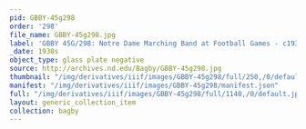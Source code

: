 ```yaml
---
pid: GBBY-45g298
order: '298'
file_name: GBBY-45g298.jpg
label: 'GBBY 45G/298: Notre Dame Marching Band at Football Games - c1930s'
_date: 1930s
object_type: glass plate negative
source: http://archives.nd.edu/Bagby/GBBY-45g298.jpg
thumbnail: "/img/derivatives/iiif/images/GBBY-45g298/full/250,/0/default.jpg"
manifest: "/img/derivatives/iiif/images/GBBY-45g298/manifest.json"
full: "/img/derivatives/iiif/images/GBBY-45g298/full/1140,/0/default.jpg"
layout: generic_collection_item
collection: bagby
---
```

